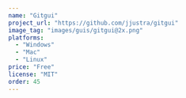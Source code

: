 ```yaml
---
name: "Gitgui"
project_url: "https://github.com/jjustra/gitgui"
image_tag: "images/guis/gitgui@2x.png"
platforms:
  - "Windows"
  - "Mac"
  - "Linux"
price: "Free"
license: "MIT"
order: 45
---
```


